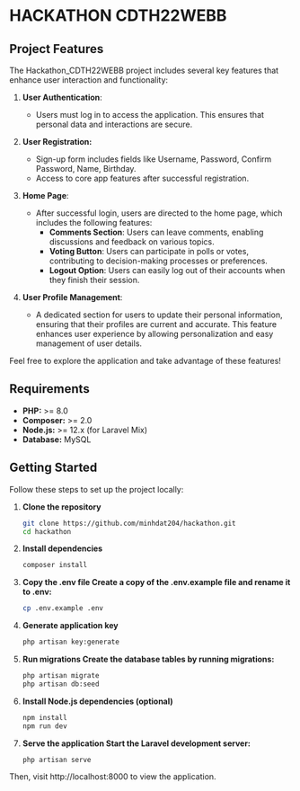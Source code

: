 # HACKATHON CDTH22WEBB
## Project Features

The Hackathon_CDTH22WEBB project includes several key features that enhance user interaction and functionality:

1. **User Authentication**:
   - Users must log in to access the application. This ensures that personal data and interactions are secure.
2. **User Registration:**
    - Sign-up form includes fields like Username, Password, Confirm Password, Name, Birthday.
    - Access to core app features after successful registration.
3. **Home Page**:
   - After successful login, users are directed to the home page, which includes the following features:
     - **Comments Section**: Users can leave comments, enabling discussions and feedback on various topics.
     - **Voting Button**: Users can participate in polls or votes, contributing to decision-making processes or preferences.
     - **Logout Option**: Users can easily log out of their accounts when they finish their session.

4. **User Profile Management**:
   - A dedicated section for users to update their personal information, ensuring that their profiles are current and accurate. This feature enhances user experience by allowing personalization and easy management of user details.

Feel free to explore the application and take advantage of these features!

## Requirements

- **PHP:** >= 8.0
- **Composer:** >= 2.0
- **Node.js:** >= 12.x (for Laravel Mix)
- **Database:** MySQL

## Getting Started

Follow these steps to set up the project locally:

1. **Clone the repository**
   ```bash
   git clone https://github.com/minhdat204/hackathon.git
   cd hackathon
2. **Install dependencies**
   ```bash
   composer install
3. **Copy the .env file Create a copy of the .env.example file and rename it to .env:**
    ```bash
   cp .env.example .env
4. **Generate application key**
    ```bash
   php artisan key:generate
5. **Run migrations Create the database tables by running migrations:**
    ```bash
    php artisan migrate
    php artisan db:seed
6. **Install Node.js dependencies (optional)**
    ```bash
    npm install
    npm run dev
7. **Serve the application Start the Laravel development server:**
    ```bash
    php artisan serve
Then, visit http://localhost:8000 to view the application.

